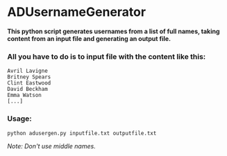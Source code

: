 # ADUsernameGenerator
**This python script generates usernames from a list of full names, taking content from an input file and generating an output file.**

### All you have to do is to input file with the content like this:
```
Avril Lavigne
Britney Spears
Clint Eastwood
David Beckham
Emma Watson
[...]
```

### Usage:
```
python adusergen.py inputfile.txt outputfile.txt
```

_Note: Don't use middle names._

